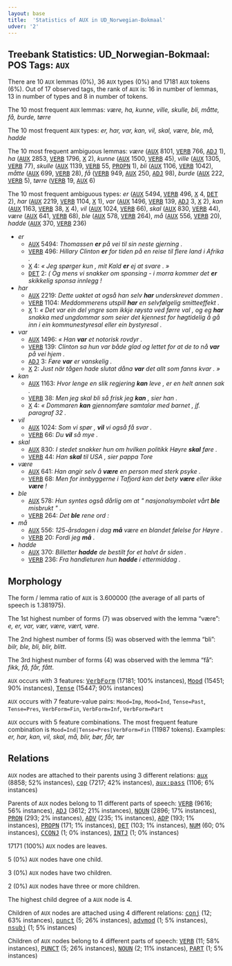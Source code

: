 ```yaml
---
layout: base
title:  'Statistics of AUX in UD_Norwegian-Bokmaal'
udver: '2'
---
```


## Treebank Statistics: UD_Norwegian-Bokmaal: POS Tags: `AUX`

There are 10 `AUX` lemmas (0%), 36 `AUX` types (0%) and 17181 `AUX` tokens (6%).
Out of 17 observed tags, the rank of `AUX` is: 16 in number of lemmas, 13 in number of types and 8 in number of tokens.

The 10 most frequent `AUX` lemmas: <em>være, ha, kunne, ville, skulle, bli, måtte, få, burde, tørre</em>

The 10 most frequent `AUX` types:  <em>er, har, var, kan, vil, skal, være, ble, må, hadde</em>

The 10 most frequent ambiguous lemmas: <em>være</em> (<tt><a href="no_bokmaal-pos-AUX.html">AUX</a></tt> 8101, <tt><a href="no_bokmaal-pos-VERB.html">VERB</a></tt> 766, <tt><a href="no_bokmaal-pos-ADJ.html">ADJ</a></tt> 1), <em>ha</em> (<tt><a href="no_bokmaal-pos-AUX.html">AUX</a></tt> 2853, <tt><a href="no_bokmaal-pos-VERB.html">VERB</a></tt> 1796, <tt><a href="no_bokmaal-pos-X.html">X</a></tt> 2), <em>kunne</em> (<tt><a href="no_bokmaal-pos-AUX.html">AUX</a></tt> 1500, <tt><a href="no_bokmaal-pos-VERB.html">VERB</a></tt> 45), <em>ville</em> (<tt><a href="no_bokmaal-pos-AUX.html">AUX</a></tt> 1305, <tt><a href="no_bokmaal-pos-VERB.html">VERB</a></tt> 77), <em>skulle</em> (<tt><a href="no_bokmaal-pos-AUX.html">AUX</a></tt> 1139, <tt><a href="no_bokmaal-pos-VERB.html">VERB</a></tt> 55, <tt><a href="no_bokmaal-pos-PROPN.html">PROPN</a></tt> 1), <em>bli</em> (<tt><a href="no_bokmaal-pos-AUX.html">AUX</a></tt> 1106, <tt><a href="no_bokmaal-pos-VERB.html">VERB</a></tt> 1042), <em>måtte</em> (<tt><a href="no_bokmaal-pos-AUX.html">AUX</a></tt> 699, <tt><a href="no_bokmaal-pos-VERB.html">VERB</a></tt> 28), <em>få</em> (<tt><a href="no_bokmaal-pos-VERB.html">VERB</a></tt> 949, <tt><a href="no_bokmaal-pos-AUX.html">AUX</a></tt> 250, <tt><a href="no_bokmaal-pos-ADJ.html">ADJ</a></tt> 98), <em>burde</em> (<tt><a href="no_bokmaal-pos-AUX.html">AUX</a></tt> 222, <tt><a href="no_bokmaal-pos-VERB.html">VERB</a></tt> 5), <em>tørre</em> (<tt><a href="no_bokmaal-pos-VERB.html">VERB</a></tt> 19, <tt><a href="no_bokmaal-pos-AUX.html">AUX</a></tt> 6)

The 10 most frequent ambiguous types:  <em>er</em> (<tt><a href="no_bokmaal-pos-AUX.html">AUX</a></tt> 5494, <tt><a href="no_bokmaal-pos-VERB.html">VERB</a></tt> 496, <tt><a href="no_bokmaal-pos-X.html">X</a></tt> 4, <tt><a href="no_bokmaal-pos-DET.html">DET</a></tt> 2), <em>har</em> (<tt><a href="no_bokmaal-pos-AUX.html">AUX</a></tt> 2219, <tt><a href="no_bokmaal-pos-VERB.html">VERB</a></tt> 1104, <tt><a href="no_bokmaal-pos-X.html">X</a></tt> 1), <em>var</em> (<tt><a href="no_bokmaal-pos-AUX.html">AUX</a></tt> 1496, <tt><a href="no_bokmaal-pos-VERB.html">VERB</a></tt> 139, <tt><a href="no_bokmaal-pos-ADJ.html">ADJ</a></tt> 3, <tt><a href="no_bokmaal-pos-X.html">X</a></tt> 2), <em>kan</em> (<tt><a href="no_bokmaal-pos-AUX.html">AUX</a></tt> 1163, <tt><a href="no_bokmaal-pos-VERB.html">VERB</a></tt> 38, <tt><a href="no_bokmaal-pos-X.html">X</a></tt> 4), <em>vil</em> (<tt><a href="no_bokmaal-pos-AUX.html">AUX</a></tt> 1024, <tt><a href="no_bokmaal-pos-VERB.html">VERB</a></tt> 66), <em>skal</em> (<tt><a href="no_bokmaal-pos-AUX.html">AUX</a></tt> 830, <tt><a href="no_bokmaal-pos-VERB.html">VERB</a></tt> 44), <em>være</em> (<tt><a href="no_bokmaal-pos-AUX.html">AUX</a></tt> 641, <tt><a href="no_bokmaal-pos-VERB.html">VERB</a></tt> 68), <em>ble</em> (<tt><a href="no_bokmaal-pos-AUX.html">AUX</a></tt> 578, <tt><a href="no_bokmaal-pos-VERB.html">VERB</a></tt> 264), <em>må</em> (<tt><a href="no_bokmaal-pos-AUX.html">AUX</a></tt> 556, <tt><a href="no_bokmaal-pos-VERB.html">VERB</a></tt> 20), <em>hadde</em> (<tt><a href="no_bokmaal-pos-AUX.html">AUX</a></tt> 370, <tt><a href="no_bokmaal-pos-VERB.html">VERB</a></tt> 236)


* <em>er</em>
  * <tt><a href="no_bokmaal-pos-AUX.html">AUX</a></tt> 5494: <em>Thomassen <b>er</b> på vei til sin neste gjerning .</em>
  * <tt><a href="no_bokmaal-pos-VERB.html">VERB</a></tt> 496: <em>Hillary Clinton <b>er</b> for tiden på en reise til flere land i Afrika .</em>
  * <tt><a href="no_bokmaal-pos-X.html">X</a></tt> 4: <em>« Jeg spørger kun , mit Kald <b>er</b> ej at svare . »</em>
  * <tt><a href="no_bokmaal-pos-DET.html">DET</a></tt> 2: <em>( Og mens vi snakker om sponsing - i morra kommer det <b>er</b> skikkelig sponsa innlegg !</em>
* <em>har</em>
  * <tt><a href="no_bokmaal-pos-AUX.html">AUX</a></tt> 2219: <em>Dette uaktet at også han selv <b>har</b> underskrevet dommen .</em>
  * <tt><a href="no_bokmaal-pos-VERB.html">VERB</a></tt> 1104: <em>Meddommerens utspill <b>har</b> en selvfølgelig smitteeffekt .</em>
  * <tt><a href="no_bokmaal-pos-X.html">X</a></tt> 1: <em>« Det var ein del yngre som ikkje røysta ved førre val , og eg <b>har</b> snakka med ungdommar som seier det kjennest for høgtidelig å gå inn i ein kommunestyresal eller ein bystyresal .</em>
* <em>var</em>
  * <tt><a href="no_bokmaal-pos-AUX.html">AUX</a></tt> 1496: <em>« Han <b>var</b> et notorisk rovdyr .</em>
  * <tt><a href="no_bokmaal-pos-VERB.html">VERB</a></tt> 139: <em>Clinton sa hun var både glad og lettet for at de to nå <b>var</b> på vei hjem .</em>
  * <tt><a href="no_bokmaal-pos-ADJ.html">ADJ</a></tt> 3: <em>Føre <b>var</b> er vanskelig .</em>
  * <tt><a href="no_bokmaal-pos-X.html">X</a></tt> 2: <em>Just när tågen hade slutat dåna <b>var</b> det allt som fanns kvar . »</em>
* <em>kan</em>
  * <tt><a href="no_bokmaal-pos-AUX.html">AUX</a></tt> 1163: <em>Hvor lenge en slik regjering <b>kan</b> leve , er en helt annen sak .</em>
  * <tt><a href="no_bokmaal-pos-VERB.html">VERB</a></tt> 38: <em>Men jeg skal bli så frisk jeg <b>kan</b> , sier han .</em>
  * <tt><a href="no_bokmaal-pos-X.html">X</a></tt> 4: <em>« Dommaren <b>kan</b> gjennomføre samtalar med barnet , jf. paragraf 32 .</em>
* <em>vil</em>
  * <tt><a href="no_bokmaal-pos-AUX.html">AUX</a></tt> 1024: <em>Som vi spør , <b>vil</b> vi også få svar .</em>
  * <tt><a href="no_bokmaal-pos-VERB.html">VERB</a></tt> 66: <em>Du <b>vil</b> så mye .</em>
* <em>skal</em>
  * <tt><a href="no_bokmaal-pos-AUX.html">AUX</a></tt> 830: <em>I stedet snakker hun om hvilken politikk Høyre <b>skal</b> føre .</em>
  * <tt><a href="no_bokmaal-pos-VERB.html">VERB</a></tt> 44: <em>Han <b>skal</b> til USA , sier pappa Tore</em>
* <em>være</em>
  * <tt><a href="no_bokmaal-pos-AUX.html">AUX</a></tt> 641: <em>Han angir selv å <b>være</b> en person med sterk psyke .</em>
  * <tt><a href="no_bokmaal-pos-VERB.html">VERB</a></tt> 68: <em>Men for innbyggerne i Tafjord kan det bety <b>være</b> eller ikke <b>være</b> !</em>
* <em>ble</em>
  * <tt><a href="no_bokmaal-pos-AUX.html">AUX</a></tt> 578: <em>Hun syntes også dårlig om at " nasjonalsymbolet vårt <b>ble</b> misbrukt " .</em>
  * <tt><a href="no_bokmaal-pos-VERB.html">VERB</a></tt> 264: <em>Det <b>ble</b> rene ord :</em>
* <em>må</em>
  * <tt><a href="no_bokmaal-pos-AUX.html">AUX</a></tt> 556: <em>125-årsdagen i dag <b>må</b> være en blandet følelse for Høyre .</em>
  * <tt><a href="no_bokmaal-pos-VERB.html">VERB</a></tt> 20: <em>Fordi jeg <b>må</b> .</em>
* <em>hadde</em>
  * <tt><a href="no_bokmaal-pos-AUX.html">AUX</a></tt> 370: <em>Billetter <b>hadde</b> de bestilt for et halvt år siden .</em>
  * <tt><a href="no_bokmaal-pos-VERB.html">VERB</a></tt> 236: <em>Fra handleturen hun <b>hadde</b> i ettermiddag .</em>

## Morphology

The form / lemma ratio of `AUX` is 3.600000 (the average of all parts of speech is 1.381975).

The 1st highest number of forms (7) was observed with the lemma “være”: <em>e, er, var, vær, være, vært, vøre</em>.

The 2nd highest number of forms (5) was observed with the lemma “bli”: <em>bilr, ble, bli, blir, blitt</em>.

The 3rd highest number of forms (4) was observed with the lemma “få”: <em>fikk, få, får, fått</em>.

`AUX` occurs with 3 features: <tt><a href="no_bokmaal-feat-VerbForm.html">VerbForm</a></tt> (17181; 100% instances), <tt><a href="no_bokmaal-feat-Mood.html">Mood</a></tt> (15451; 90% instances), <tt><a href="no_bokmaal-feat-Tense.html">Tense</a></tt> (15447; 90% instances)

`AUX` occurs with 7 feature-value pairs: `Mood=Imp`, `Mood=Ind`, `Tense=Past`, `Tense=Pres`, `VerbForm=Fin`, `VerbForm=Inf`, `VerbForm=Part`

`AUX` occurs with 5 feature combinations.
The most frequent feature combination is `Mood=Ind|Tense=Pres|VerbForm=Fin` (11987 tokens).
Examples: <em>er, har, kan, vil, skal, må, blir, bør, får, tør</em>


## Relations

`AUX` nodes are attached to their parents using 3 different relations: <tt><a href="no_bokmaal-dep-aux.html">aux</a></tt> (8858; 52% instances), <tt><a href="no_bokmaal-dep-cop.html">cop</a></tt> (7217; 42% instances), <tt><a href="no_bokmaal-dep-aux-pass.html">aux:pass</a></tt> (1106; 6% instances)

Parents of `AUX` nodes belong to 11 different parts of speech: <tt><a href="no_bokmaal-pos-VERB.html">VERB</a></tt> (9616; 56% instances), <tt><a href="no_bokmaal-pos-ADJ.html">ADJ</a></tt> (3612; 21% instances), <tt><a href="no_bokmaal-pos-NOUN.html">NOUN</a></tt> (2896; 17% instances), <tt><a href="no_bokmaal-pos-PRON.html">PRON</a></tt> (293; 2% instances), <tt><a href="no_bokmaal-pos-ADV.html">ADV</a></tt> (235; 1% instances), <tt><a href="no_bokmaal-pos-ADP.html">ADP</a></tt> (193; 1% instances), <tt><a href="no_bokmaal-pos-PROPN.html">PROPN</a></tt> (171; 1% instances), <tt><a href="no_bokmaal-pos-DET.html">DET</a></tt> (103; 1% instances), <tt><a href="no_bokmaal-pos-NUM.html">NUM</a></tt> (60; 0% instances), <tt><a href="no_bokmaal-pos-CCONJ.html">CCONJ</a></tt> (1; 0% instances), <tt><a href="no_bokmaal-pos-INTJ.html">INTJ</a></tt> (1; 0% instances)

17171 (100%) `AUX` nodes are leaves.

5 (0%) `AUX` nodes have one child.

3 (0%) `AUX` nodes have two children.

2 (0%) `AUX` nodes have three or more children.

The highest child degree of a `AUX` node is 4.

Children of `AUX` nodes are attached using 4 different relations: <tt><a href="no_bokmaal-dep-conj.html">conj</a></tt> (12; 63% instances), <tt><a href="no_bokmaal-dep-punct.html">punct</a></tt> (5; 26% instances), <tt><a href="no_bokmaal-dep-advmod.html">advmod</a></tt> (1; 5% instances), <tt><a href="no_bokmaal-dep-nsubj.html">nsubj</a></tt> (1; 5% instances)

Children of `AUX` nodes belong to 4 different parts of speech: <tt><a href="no_bokmaal-pos-VERB.html">VERB</a></tt> (11; 58% instances), <tt><a href="no_bokmaal-pos-PUNCT.html">PUNCT</a></tt> (5; 26% instances), <tt><a href="no_bokmaal-pos-NOUN.html">NOUN</a></tt> (2; 11% instances), <tt><a href="no_bokmaal-pos-PART.html">PART</a></tt> (1; 5% instances)


